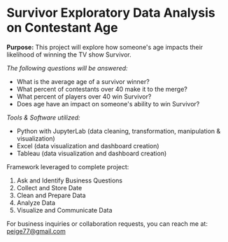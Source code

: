 # Survivor Exploratory Data Analysis on Contestant Age

**Purpose:** This project will explore how someone's age impacts their likelihood of winning the TV show Survivor.

*The following questions will be answered:*
- What is the average age of a survivor winner?
- What percent of contestants over 40 make it to the merge?
- What percent of players over 40 win Survivor?
- Does age have an impact on someone's ability to win Survivor?

*Tools & Software utilized:*
- Python with JupyterLab (data cleaning, transformation, manipulation & visualization)
- Excel (data visualization and dashboard creation)
- Tableau (data visualization and dashboard creation)

Framework leveraged to complete project:
1. Ask and Identify Business Questions
2. Collect and Store Date
3. Clean and Prepare Data
4. Analyze Data
5. Visualize and Communicate Data

For business inquiries or collaboration requests, you can reach me at: peige77@gmail.com

